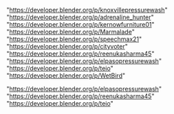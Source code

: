 "https://developer.blender.org/p/knoxvillepressurewash"
"https://developer.blender.org/p/adrenaline_hunter"
"https://developer.blender.org/p/kernowfurniture01"
"https://developer.blender.org/p/Marmalade"
"https://developer.blender.org/p/speechmax21"
"https://developer.blender.org/p/cityvoter"
"https://developer.blender.org/p/reenukasharma45"
"https://developer.blender.org/p/elpasopressurewash"
"https://developer.blender.org/p/teio"
"https://developer.blender.org/p/WetBird"
 
"https://developer.blender.org/p/elpasopressurewash"
"https://developer.blender.org/p/reenukasharma45"
"https://developer.blender.org/p/teio"
 
